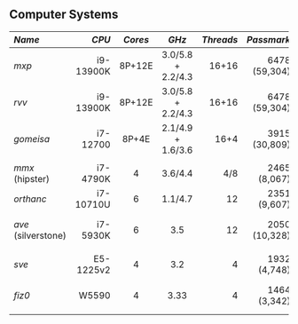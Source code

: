 ## Computer Systems


| *Name* | *CPU*     | *Cores* | *GHz*             | *Threads* | *Passmark*     | *RAM* | *Disk1*      | *Disk2*   | *GPU*            |
|:-------|----------:|:-------:|:-----------------:|----------:|---------------:|------:|-------------:|----------:|------------------|
| *mxp*  | i9-13900K | 8P+12E  | 3.0/5.8 + 2.2/4.3 | 16+16     | 6478 (59,304)  | 192GB | ssd:2TB      | ssd:4TB(/)| RTX 4090 24GB    |
| *rvv*  | i9-13900K | 8P+12E  | 3.0/5.8 + 2.2/4.3 | 16+16     | 6478 (59,304)  | 192GB | ssd:2TB      | ssd:4TB(/)| RTX 4090 24GB    |
| *gomeisa* | i7-12700| 8P+4E  | 2.1/4.9 + 1.6/3.6 | 16+4      | 3915 (30,809)  | 128GB | ssd:2TB(/)   | hdd:none  | Titan V 24GB     |
|        |           |         |                   |           |                |       |              |           |                  |
| *mmx* (hipster)    | i7-4790K| 4  | 3.6/4.4      |  4/8      | 2465  (8,067)  | 32GB  | ssd:1TB(/)   | hdd:1TB   | none             |
| *orthanc* | i7-10710U | 6    | 1.1/4.7           |   12      | 2351  (9,607)  | 64GB  | ssd:500GB(/) | hdd:none  | none             |
| *ave* (silverstone)| i7-5930K| 6  | 3.5          |   12      | 2050 (10,328)  | 32GB  | ssd:1TB(/)   | hdd:400GB | Titan V 24GB     |
|        |           |         |                   |           |                |       |              |           |                  |
| *sve*  | E5-1225v2 | 4       | 3.2               |    4      | 1932  (4,748)  | 32GB  | ssd:120GB(/) | hdd:400GB | none             |
| *fiz0* | W5590     | 4       | 3.33              |    4      | 1464  (3,342)  | 48GB  | ssd:120GB(/) | hdd:400GB | Titan V 24GB     |


